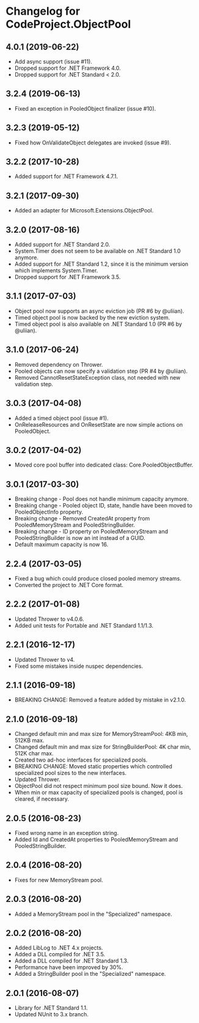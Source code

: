 # Changelog for CodeProject.ObjectPool #

## 4.0.1 (2019-06-22)

* Add async support (issue #11).
* Dropped support for .NET Framework 4.0.
* Dropped support for .NET Standard < 2.0.

## 3.2.4 (2019-06-13)

* Fixed an exception in PooledObject finalizer (issue #10).

## 3.2.3 (2019-05-12)

* Fixed how OnValidateObject delegates are invoked (issue #9).

## 3.2.2 (2017-10-28)

* Added support for .NET Framework 4.7.1.

## 3.2.1 (2017-09-30)

* Added an adapter for Microsoft.Extensions.ObjectPool.

## 3.2.0 (2017-08-16)

* Added support for .NET Standard 2.0.
* System.Timer does not seem to be available on .NET Standard 1.0 anymore.
* Added support for .NET Standard 1.2, since it is the minimum version which implements System.Timer.
* Dropped support for .NET Framework 3.5.

## 3.1.1 (2017-07-03)

* Object pool now supports an async eviction job (PR #6 by @uliian).
* Timed object pool is now backed by the new eviction system.
* Timed object pool is also available on .NET Standard 1.0 (PR #6 by @uliian).

## 3.1.0 (2017-06-24)

* Removed dependency on Thrower.
* Pooled objects can now specify a validation step (PR #4 by @uliian).
* Removed CannotResetStateException class, not needed with new validation step.

## 3.0.3 (2017-04-08)

* Added a timed object pool (issue #1).
* OnReleaseResources and OnResetState are now simple actions on PooledObject.

## 3.0.2 (2017-04-02)

* Moved core pool buffer into dedicated class: Core.PooledObjectBuffer. 

## 3.0.1 (2017-03-30)

* Breaking change - Pool does not handle minimum capacity anymore.
* Breaking change - Pooled object ID, state, handle have been moved to PooledObjectInfo property.
* Breaking change - Removed CreatedAt property from PooledMemoryStream and PooledStringBuilder.
* Breaking change - ID property on PooledMemoryStream and PooledStringBuilder is now an int instead of a GUID.
* Default maximum capacity is now 16.

## 2.2.4 (2017-03-05)

* Fixed a bug which could produce closed pooled memory streams.
* Converted the project to .NET Core format.

## 2.2.2 (2017-01-08)

* Updated Thrower to v4.0.6.
* Added unit tests for Portable and .NET Standard 1.1/1.3.

## 2.2.1 (2016-12-17)

* Updated Thrower to v4.
* Fixed some mistakes inside nuspec dependencies.

## 2.1.1 (2016-09-18)

* BREAKING CHANGE: Removed a feature added by mistake in v2.1.0.

## 2.1.0 (2016-09-18)

* Changed default min and max size for MemoryStreamPool: 4KB min, 512KB max.
* Changed default min and max size for StringBuilderPool: 4K char min, 512K char max.
* Created two ad-hoc interfaces for specialized pools.
* BREAKING CHANGE: Moved static properties which controlled specialized pool sizes to the new interfaces.
* Updated Thrower.
* ObjectPool did not respect minimum pool size bound. Now it does.
* When min or max capacity of specialized pools is changed, pool is cleared, if necessary.

## 2.0.5 (2016-08-23)

* Fixed wrong name in an exception string.
* Added Id and CreatedAt properties to PooledMemoryStream and PooledStringBuilder.

## 2.0.4 (2016-08-20)

* Fixes for new MemoryStream pool.

## 2.0.3 (2016-08-20)

* Added a MemoryStream pool in the "Specialized" namespace.

## 2.0.2 (2016-08-20)

* Added LibLog to .NET 4.x projects.
* Added a DLL compiled for .NET 3.5.
* Added a DLL compiled for .NET Standard 1.3.
* Performance have been improved by 30%.
* Added a StringBuilder pool in the "Specialized" namespace.

## 2.0.1 (2016-08-07)

* Library for .NET Standard 1.1.
* Updated NUnit to 3.x branch.
